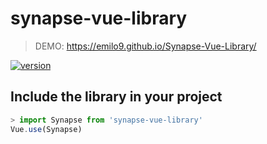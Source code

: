 # synapse-vue-library

> DEMO: https://emilo9.github.io/Synapse-Vue-Library/

[![version](https://img.shields.io/badge/version-1.1.0-yellow.svg)](https://semver.org)

## Include the library in your project
```javascript
> import Synapse from 'synapse-vue-library'
Vue.use(Synapse)
```
